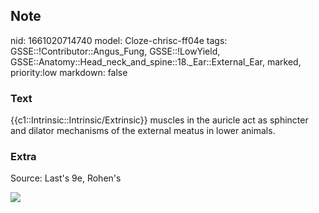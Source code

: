 ## Note
nid: 1661020714740
model: Cloze-chrisc-ff04e
tags: GSSE::!Contributor::Angus_Fung, GSSE::!LowYield, GSSE::Anatomy::Head_neck_and_spine::18._Ear::External_Ear, marked, priority:low
markdown: false

### Text
{{c1::Intrinsic::Intrinsic/Extrinsic}} muscles in the auricle act as sphincter and dilator mechanisms of the external meatus in lower animals.

### Extra
Source: Last's 9e, Rohen's
<div><img src=
"paste-b30fe997c9cc8cbdb0dbac6ed800630328955fd3.jpg"></div>
